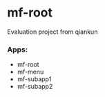 # mf-root

Evaluation project from qiankun

### Apps:

- mf-root
- mf-menu
- mf-subapp1
- mf-subapp2

